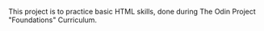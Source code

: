 This project is to practice basic HTML skills, done during The Odin Project "Foundations" Curriculum.